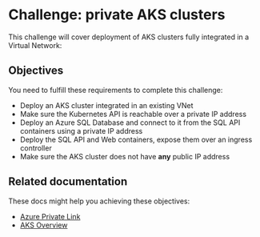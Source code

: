 # Challenge: private AKS clusters

This challenge will cover deployment of AKS clusters fully integrated in a Virtual Network:

## Objectives

You need to fulfill these requirements to complete this challenge:

* Deploy an AKS cluster integrated in an existing VNet
* Make sure the Kubernetes API is reachable over a private IP address
* Deploy an Azure SQL Database and connect to it from the SQL API containers using a private IP address
* Deploy the SQL API and Web containers, expose them over an ingress controller
* Make sure the AKS cluster does not have **any** public IP address

## Related documentation

These docs might help you achieving these objectives:

* [Azure Private Link](https://docs.microsoft.com/azure/private-link/private-link-overview)
* [AKS Overview](https://docs.microsoft.com/azure/aks/)
